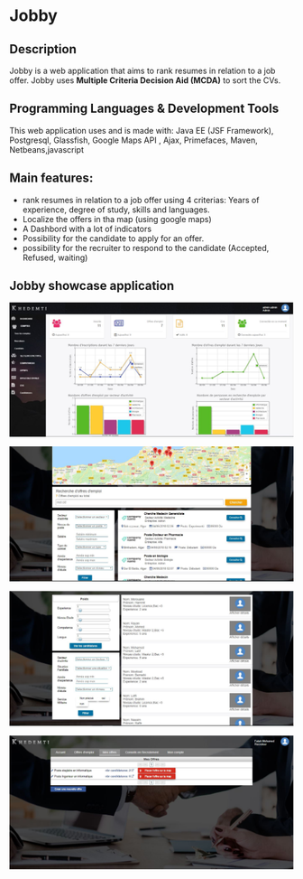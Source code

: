 # Jobby
## Description
Jobby is a web application that aims to rank resumes in relation to a job offer. Jobby uses **Multiple Criteria Decision Aid (MCDA)** to sort the CVs.  
## Programming Languages & Development Tools 
This web application uses and is made with: 
Java EE (JSF Framework), Postgresql, Glassfish, Google Maps API , Ajax, Primefaces, Maven, Netbeans,javascript

## Main features: 
- rank resumes in relation to a job offer using 4 criterias: Years of experience, degree of study, skills and languages.
- Localize the offers in tha map (using google maps) 
- A Dashbord with a lot of indicators 
- Possibility for the candidate to apply for an offer.
- possibility for the recruiter to respond to the candidate (Accepted, Refused, waiting)

## Jobby showcase application
![Dashbord](https://github.com/AmineDjeghri/Jobby/blob/master/Other/SCREENS/Dashboard.JPG "Dashbord")


![Active-offers](https://github.com/AmineDjeghri/Jobby/blob/master/Other/SCREENS/offres-actives.JPG "Active Offers")


![Sorting](https://github.com/AmineDjeghri/Jobby/blob/master/Other/SCREENS/offre%20tri.JPG "Sorting")


![My-offers](https://github.com/AmineDjeghri/Jobby/blob/master/Other/SCREENS/Mes-offres.JPG "My Offers")
